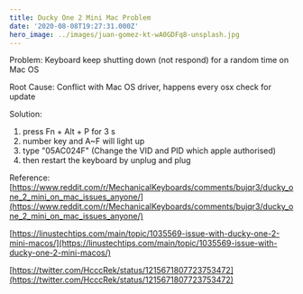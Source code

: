 ```yaml
---
title: Ducky One 2 Mini Mac Problem
date: '2020-08-08T19:27:31.000Z'
hero_image: ../images/juan-gomez-kt-wA0GDFq8-unsplash.jpg
---
```


Problem: Keyboard keep shutting down (not respond) for a random time on Mac OS

Root Cause: Conflict with Mac OS driver, happens every osx check for update

Solution: 
1. press Fn + Alt + P for 3 s
2. number key and A~F will light up
3. type "05AC024F" (Change the VID and PID which apple authorised)
4. then restart the keyboard by unplug and plug

Reference:
[https://www.reddit.com/r/MechanicalKeyboards/comments/bujqr3/ducky_one_2_mini_on_mac_issues_anyone/](https://www.reddit.com/r/MechanicalKeyboards/comments/bujqr3/ducky_one_2_mini_on_mac_issues_anyone/)

[https://linustechtips.com/main/topic/1035569-issue-with-ducky-one-2-mini-macos/](https://linustechtips.com/main/topic/1035569-issue-with-ducky-one-2-mini-macos/)

[https://twitter.com/HcccRek/status/1215671807723753472](https://twitter.com/HcccRek/status/1215671807723753472)